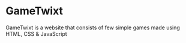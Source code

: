 # GameTwixt
GameTwixt is a website that consists of few simple games made using HTML, CSS &amp; JavaScript 
